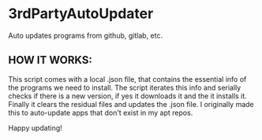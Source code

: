 # 3rdPartyAutoUpdater
Auto updates programs from github, gitlab, etc.

## HOW IT WORKS:
This script comes with a local .json file, that contains the essential info of the programs we need to install. The script iterates this info and serially checks if there is a new version, if yes it downloads it and the it installs it. Finally it clears the residual files and updates the .json file. I originally made this to auto-update apps that don't exist in my apt repos.

Happy updating!
